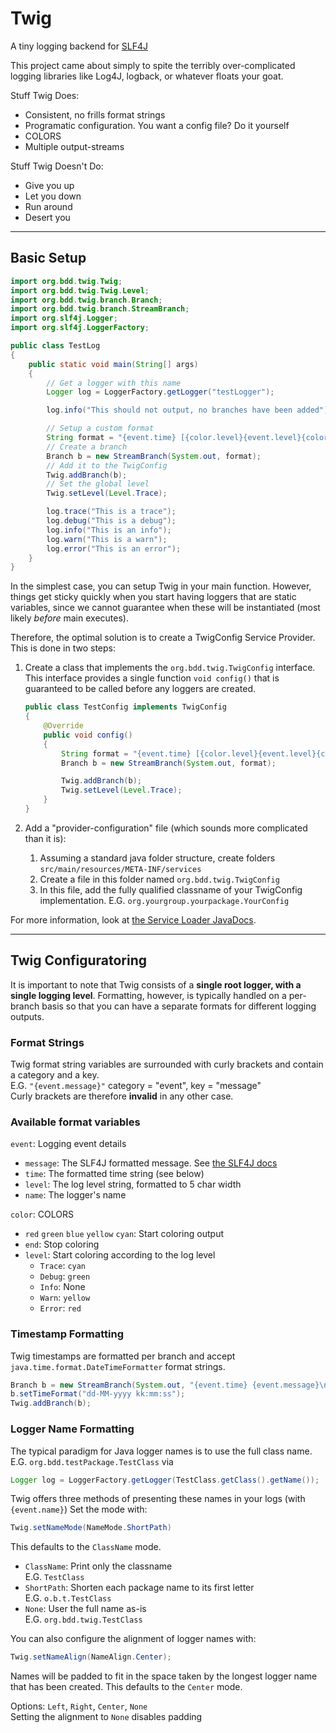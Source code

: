 # Twig
A tiny logging backend for [SLF4J](https://www.slf4j.org/manual.html)

This project came about simply to spite the terribly over-complicated logging libraries like Log4J,
logback, or whatever floats your goat.

Stuff Twig Does:
* Consistent, no frills format strings
* Programatic configuration. You want a config file? Do it yourself
* COLORS
* Multiple output-streams

Stuff Twig Doesn't Do:
* Give you up
* Let you down
* Run around
* Desert you

---

## Basic Setup
```java
import org.bdd.twig.Twig;
import org.bdd.twig.Twig.Level;
import org.bdd.twig.branch.Branch;
import org.bdd.twig.branch.StreamBranch;
import org.slf4j.Logger;
import org.slf4j.LoggerFactory;

public class TestLog
{
    public static void main(String[] args)
    {
        // Get a logger with this name
        Logger log = LoggerFactory.getLogger("testLogger");

        log.info("This should not output, no branches have been added");

        // Setup a custom format
        String format = "{event.time} [{color.level}{event.level}{color.end}] {event.name}: {event.message}\n";
        // Create a branch
        Branch b = new StreamBranch(System.out, format);
        // Add it to the TwigConfig
        Twig.addBranch(b);
        // Set the global level
        Twig.setLevel(Level.Trace);

        log.trace("This is a trace");
        log.debug("This is a debug");
        log.info("This is an info");
        log.warn("This is a warn");
        log.error("This is an error");
    }
}
```

In the simplest case, you can setup Twig in your main function.
However, things get sticky quickly when you start having loggers that are static variables, 
since we cannot guarantee when these will be instantiated (most likely *before* main executes).

Therefore, the optimal solution is to create a TwigConfig Service Provider.
This is done in two steps:
1. Create a class that implements the `org.bdd.twig.TwigConfig` interface.
    This interface provides a single function `void config()` that is guaranteed to be called
    before any loggers are created.
    ```java
    public class TestConfig implements TwigConfig
    {
        @Override
        public void config()
        {
            String format = "{event.time} [{color.level}{event.level}{color.end}] {event.name}: {event.message}\n";
            Branch b = new StreamBranch(System.out, format);

            Twig.addBranch(b);
            Twig.setLevel(Level.Trace);
        }
    }
    ```

2. Add a "provider-configuration" file (which sounds more complicated than it is):
    1. Assuming a standard java folder structure, create folders `src/main/resources/META-INF/services`
    2. Create a file in this folder named `org.bdd.twig.TwigConfig`
    3. In this file, add the fully qualified classname of your TwigConfig implementation.
        E.G. `org.yourgroup.yourpackage.YourConfig`

For more information, look at [the Service Loader JavaDocs](https://docs.oracle.com/javase/8/docs/api/java/util/ServiceLoader.html).

---

## Twig Configuratoring

It is important to note that Twig consists of a **single root logger, with a single logging level**.
Formatting, however, is typically handled on a per-branch basis so that you can have a separate formats for different logging outputs.

### Format Strings

Twig format string variables are surrounded with curly brackets and contain a category and a key.  
 E.G. `"{event.message}"`  category = "event", key = "message"  
 Curly brackets are therefore **invalid** in any other case.

### Available format variables

`event`: Logging event details
* `message`: The SLF4J formatted message. See [the SLF4J docs](https://www.slf4j.org/manual.html#typical_usage)
* `time`: The formatted time string (see below)
* `level`: The log level string, formatted to 5 char width
* `name`: The logger's name

`color`: COLORS
* `red` `green` `blue` `yellow` `cyan`: Start coloring output
* `end`: Stop coloring
* `level`: Start coloring according to the log level
    * `Trace`: `cyan`
    * `Debug`: `green`
    * `Info`: None
    * `Warn`: `yellow`
    * `Error`: `red`

### Timestamp Formatting
Twig timestamps are formatted per branch and accept `java.time.format.DateTimeFormatter` format strings.

```java
Branch b = new StreamBranch(System.out, "{event.time} {event.message}\n");
b.setTimeFormat("dd-MM-yyyy kk:mm:ss");
Twig.addBranch(b);
```

### Logger Name Formatting
The typical paradigm for Java logger names is to use the full class name.  
E.G. `org.bdd.testPackage.TestClass` via
```java
Logger log = LoggerFactory.getLogger(TestClass.getClass().getName());
```

Twig offers three methods of presenting these names in your logs (with `{event.name}`)
Set the mode with:
```java
Twig.setNameMode(NameMode.ShortPath)
```
This defaults to the `ClassName` mode.

* `ClassName`: Print only the classname  
 E.G. `TestClass`
* `ShortPath`: Shorten each package name to its first letter  
 E.G. `o.b.t.TestClass`
* `None`: User the full name as-is  
E.G. `org.bdd.twig.TestClass`

You can also configure the alignment of logger names with:
```java
Twig.setNameAlign(NameAlign.Center);
```
Names will be padded to fit in the space taken by the longest logger name that has been created.
This defaults to the `Center` mode.

Options: `Left`, `Right`, `Center`, `None`  
Setting the alignment to `None` disables padding

